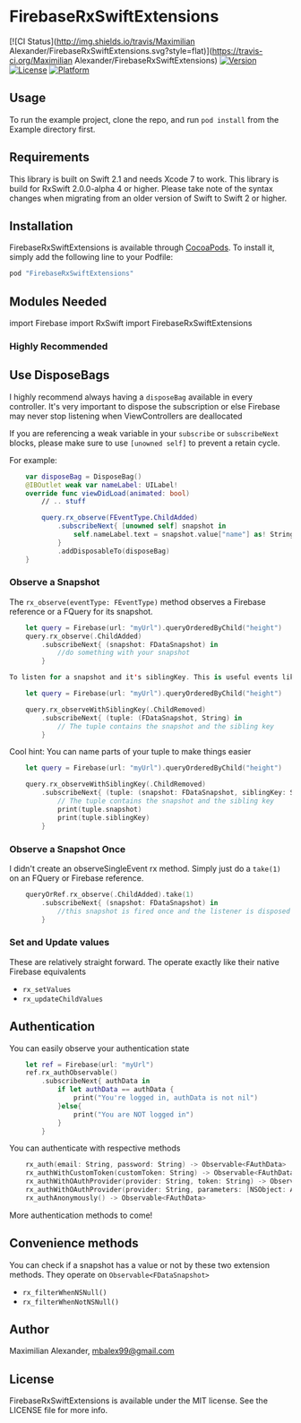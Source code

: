 # FirebaseRxSwiftExtensions

[![CI Status](http://img.shields.io/travis/Maximilian Alexander/FirebaseRxSwiftExtensions.svg?style=flat)](https://travis-ci.org/Maximilian Alexander/FirebaseRxSwiftExtensions)
[![Version](https://img.shields.io/cocoapods/v/FirebaseRxSwiftExtensions.svg?style=flat)](http://cocoapods.org/pods/FirebaseRxSwiftExtensions)
[![License](https://img.shields.io/cocoapods/l/FirebaseRxSwiftExtensions.svg?style=flat)](http://cocoapods.org/pods/FirebaseRxSwiftExtensions)
[![Platform](https://img.shields.io/cocoapods/p/FirebaseRxSwiftExtensions.svg?style=flat)](http://cocoapods.org/pods/FirebaseRxSwiftExtensions)

## Usage

To run the example project, clone the repo, and run `pod install` from the Example directory first.

## Requirements

This library is built on Swift 2.1 and needs Xcode 7 to work.
This library is build for RxSwift 2.0.0-alpha 4 or higher. Please take note of the syntax changes when migrating from an
older version of Swift to Swift 2 or higher.

## Installation

FirebaseRxSwiftExtensions is available through [CocoaPods](http://cocoapods.org). To install
it, simply add the following line to your Podfile:

```ruby
pod "FirebaseRxSwiftExtensions"
```

## Modules Needed

import Firebase
import RxSwift
import FirebaseRxSwiftExtensions

### Highly Recommended

## Use DisposeBags
I highly recommend always having a `disposeBag` available in every controller.
It's very important to dispose the subscription or else Firebase may never stop listening when ViewControllers are deallocated

If you are referencing a weak variable in your `subscribe` or `subscribeNext` blocks, please make sure to use `[unowned self]` to prevent
a retain cycle.

For example:

```swift
    var disposeBag = DisposeBag()
    @IBOutlet weak var nameLabel: UILabel!
    override func viewDidLoad(animated: bool)
        // .. stuff

        query.rx_observe(FEventType.ChildAdded)
            .subscribeNext{ [unowned self] snapshot in
                self.nameLabel.text = snapshot.value["name"] as! String
            }
            .addDisposableTo(disposeBag)
    }
```

### Observe a Snapshot

The `rx_observe(eventType: FEventType)` method observes a Firebase reference or a FQuery for its snapshot.

```swift
    let query = Firebase(url: "myUrl").queryOrderedByChild("height")
    query.rx_observe(.ChildAdded)
        .subscribeNext{ (snapshot: FDataSnapshot) in
            //do something with your snapshot
        }

To listen for a snapshot and it's siblingKey. This is useful events like FEventType.ChildMoved and FEventType.ChildChanged

    let query = Firebase(url: "myUrl").queryOrderedByChild("height")

    query.rx_observeWithSiblingKey(.ChildRemoved)
        .subscribeNext{ (tuple: (FDataSnapshot, String) in
            // The tuple contains the snapshot and the sibling key
        }
```

Cool hint: You can name parts of your tuple to make things easier

```swift
    let query = Firebase(url: "myUrl").queryOrderedByChild("height")

    query.rx_observeWithSiblingKey(.ChildRemoved)
        .subscribeNext{ (tuple: (snapshot: FDataSnapshot, siblingKey: String) in
            // The tuple contains the snapshot and the sibling key
            print(tuple.snapshot)
            print(tuple.siblingKey)
        }
```


### Observe a Snapshot Once

I didn't create an observeSingleEvent rx method. Simply just do a `take(1)` on an FQuery or Firebase reference.

```swift
    queryOrRef.rx_observe(.ChildAdded).take(1)
        .subscribeNext{ (snapshot: FDataSnapshot) in
            //this snapshot is fired once and the listener is disposed of as soon as it fires just once.
        }
```

### Set and Update values

These are relatively straight forward. The operate exactly like their native Firebase equivalents

- `rx_setValues`
- `rx_updateChildValues`

## Authentication

You can easily observe your authentication state

```swift
    let ref = Firebase(url: "myUrl")
    ref.rx_authObservable()
        .subscribeNext{ authData in
            if let authData == authData {
                print("You're logged in, authData is not nil")
            }else{
                print("You are NOT logged in")
            }
        }
```

You can authenticate with respective methods

```swift
    rx_auth(email: String, password: String) -> Observable<FAuthData>
    rx_authWithCustomToken(customToken: String) -> Observable<FAuthData>
    rx_authWithOAuthProvider(provider: String, token: String) -> Observable<FAuthData>
    rx_authWithOAuthProvider(provider: String, parameters: [NSObject: AnyObject]) -> Observable<FAuthData>
    rx_authAnonymously() -> Observable<FAuthData>
```

More authentication methods to come!

## Convenience methods

You can check if a snapshot has a value or not by these two extension methods. They operate on `Observable<FDataSnapshot>`

- `rx_filterWhenNSNull()`
- `rx_filterWhenNotNSNull()`

## Author

Maximilian Alexander, mbalex99@gmail.com

## License

FirebaseRxSwiftExtensions is available under the MIT license. See the LICENSE file for more info.
